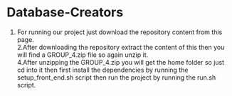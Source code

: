 # Database-Creators
1. For running our project just download the repository content from this page.<br>
2.After downloading the repository extract the content of this then you will find a  GROUP_4.zip  file so again unzip it.<br>
4.After unzipping the GROUP_4.zip you will get the home folder so just cd into it then first  install the dependencies  by running the setup_front_end.sh script then run the project by running the run.sh script.
